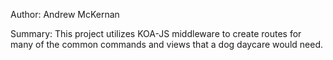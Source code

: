 Author: Andrew McKernan

Summary: This project utilizes KOA-JS middleware to create routes for many of the common commands and views that a dog daycare would need.
